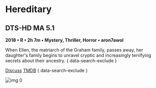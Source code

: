 # Hereditary

## DTS-HD MA 5.1

**2018 • R • 2h 7m • Mystery, Thriller, Horror • aron7awol**

When Ellen, the matriarch of the Graham family, passes away, her daughter's family begins to unravel cryptic and increasingly terrifying secrets about their ancestry.
{ data-search-exclude }

[Discuss](https://www.avsforum.com/threads/bass-eq-for-filtered-movies.2995212/post-56733902)  [TMDB](https://www.themoviedb.org/movie/493922)
{ data-search-exclude }

![img 0](https://i.imgur.com/yKW6sgB.jpg)

